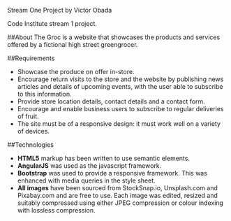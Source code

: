 Stream One Project by Victor Obada

Code Institute stream 1 project.

##About
The Groc is a website that showcases the products and services offered by a fictional high street greengrocer.

##Requirements
- Showcase the produce on offer in-store.
- Encourage return visits to the store and the website by publishing news articles and details of upcoming events, with the user able to subscribe to this information.
- Provide store location details, contact details and a contact form.
- Encourage and enable business users to subscribe to regular deliveries of fruit.
- The site must be of a responsive design:  it must work well on a variety of devices.


##Technologies
- **HTML5** markup has been written to use semantic elements.
- **AngularJS** was used as the javascript framework.
- **Bootstrap** was used to provide a responsive framework.  This was enhanced with media queries in the style sheet.
- **All images** have been sourced from StockSnap.io, Unsplash.com and Pixabay.com and are free to use.  Each image was edited, resized and suitably compressed using either JPEG compression or colour indexing with lossless compression.


